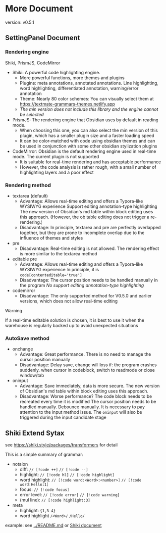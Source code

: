 # More Document

version: v0.5.1

## SettingPanel Document

### Rendering engine

Shiki, PrismJS, CodeMirror

- Shiki: A powerful code highlighting engine.
  - More powerful functions, more themes and plugins
  - Plugins: meta annotations, annotated annotations. Line highlighting, word highlighting, differentiated annotation, warning/error annotation
  - Theme: Nearly 80 color schemes: You can visually select them at https://textmate-grammars-themes.netlify.app
  - *The min version does not include this library and the engine cannot be selected*
- PrismJS: The rendering engine that Obsidian uses by default in reading mode.
  - When choosing this one, you can also select the min version of this plugin, which has a smaller plugin size and a faster loading speed
  - It can be color-matched with code using obsidian themes and can be used in conjunction with some other obsidian stylization plugins
- CodeMirror: Obsidian is the default rendering engine used in real-time mode. The current plugin is not supported
  - It is suitable for real-time rendering and has acceptable performance
  - However, the code analysis is rather rough, with a small number of highlighting layers and a poor effect

### Rendering method

- textarea (default)
  - Advantage:
    Allows real-time editing and offers a Typora-like WYSIWYG experience
    Support editing annotation-type highlighting
    The new version of Obsidian's md table within block editing uses this approach. (However, the ob table editing does not trigger a re-rendering.)
  - Disadvantage:
    In principle, textarea and pre are perfectly overlapped together, but they are prone to incomplete overlap due to the influence of themes and styles
- pre
  - Disadvantage:
    Real-time editing is not allowed. The rendering effect is more similar to the textarea method
- editable pre
  - Advantage:
    Allows real-time editing and offers a Typora-like WYSIWYG experience
    In principle, it is `code[contenteditable='true']`
  - Disadvantage:
    The cursor position needs to be handled manually in the program
    *No support editing annotation-type highlighting*
- codemirror
  - Disadvantage:
    The only supported method for V0.5.0 and earlier versions, which does not allow real-time editing

> [!warning]
> 
> If a real-time editable solution is chosen, it is best to use it when the warehouse is regularly backed up to avoid unexpected situations

### AutoSave method

- onchange
  - Advantage:
    Great performance.
    There is no need to manage the cursor position manually
  - Disadvantage:
    Delay save, change will loss if: the program crashes suddenly. when cursor in codeblock, switch to readmode or close window/tab
- oninput
  - Advantage:
    Save immediately, data is more secure.
    The new version of Obsidian's md table within block editing uses this approach.
  - Disadvantage:
    Worse performance? The code block needs to be recreated every time it is modified
    The cursor position needs to be handled manually. Debounce manually.
    It is necessary to pay attention to the input method issue. The `oninput` will also be triggered during the input candidate stage

## Shiki Extend Sytax

see https://shiki.style/packages/transformers for detail

This is a simple summary of grammar:

- notaion
  - diff:            `// [!code ++]` `// [!code --]`
  - highlight:       `// [!code hl]` `// [!code highlight]`
  - word highlight:  `// [!code word:<Word>:<number>]` `// [!code word:Hello:1]`
  - focus:           `// [!code focus]`
  - error level:     `// [!code error]` `// [!code warning]`
  - (mul line):      `// [!code highlight:3]`
- meta
  - highlight:       `{1,3-4}`
  - word highlight   `/<Word>/` `/Hello/`

example: see [../README.md](../README.md) or [Shiki document](https://shiki.style/packages/transformers)
